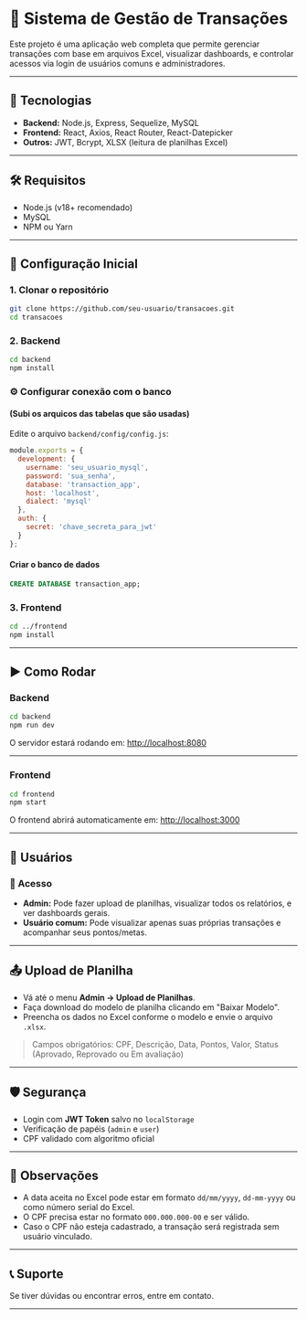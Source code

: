 ﻿# 🧾 Sistema de Gestão de Transações

Este projeto é uma aplicação web completa que permite gerenciar transações com base em arquivos Excel, visualizar dashboards, e controlar acessos via login de usuários comuns e administradores.

---


## 🚀 Tecnologias

- **Backend:** Node.js, Express, Sequelize, MySQL
- **Frontend:** React, Axios, React Router, React-Datepicker
- **Outros:** JWT, Bcrypt, XLSX (leitura de planilhas Excel)

---

## 🛠️ Requisitos

- Node.js (v18+ recomendado)
- MySQL
- NPM ou Yarn

---

## 🔧 Configuração Inicial

### 1. Clonar o repositório

```bash
git clone https://github.com/seu-usuario/transacoes.git
cd transacoes
```

### 2. Backend

```bash
cd backend
npm install
```

### ⚙ Configurar conexão com o banco 
#### (Subi os arquicos das tabelas que são usadas)

Edite o arquivo `backend/config/config.js`:

```js
module.exports = {
  development: {
    username: 'seu_usuario_mysql',
    password: 'sua_senha',
    database: 'transaction_app',
    host: 'localhost',
    dialect: 'mysql'
  },
  auth: {
    secret: 'chave_secreta_para_jwt'
  }
};
```

#### Criar o banco de dados

```sql
CREATE DATABASE transaction_app;
```

### 3. Frontend

```bash
cd ../frontend
npm install
```

---

## ▶️ Como Rodar

### Backend

```bash
cd backend
npm run dev
```

O servidor estará rodando em: [http://localhost:8080](http://localhost:8080)

---

### Frontend

```bash
cd frontend
npm start
```

O frontend abrirá automaticamente em: [http://localhost:3000](http://localhost:3000)

---

## 👥 Usuários

### 🔐 Acesso

- **Admin:** Pode fazer upload de planilhas, visualizar todos os relatórios, e ver dashboards gerais.
- **Usuário comum:** Pode visualizar apenas suas próprias transações e acompanhar seus pontos/metas.

---

## 📤 Upload de Planilha

- Vá até o menu **Admin → Upload de Planilhas**.
- Faça download do modelo de planilha clicando em "Baixar Modelo".
- Preencha os dados no Excel conforme o modelo e envie o arquivo `.xlsx`.

> Campos obrigatórios: CPF, Descrição, Data, Pontos, Valor, Status (Aprovado, Reprovado ou Em avaliação)

---

## 🛡️ Segurança

- Login com **JWT Token** salvo no `localStorage`
- Verificação de papéis (`admin` e `user`)
- CPF validado com algoritmo oficial

---

## 📌 Observações

- A data aceita no Excel pode estar em formato `dd/mm/yyyy`, `dd-mm-yyyy` ou como número serial do Excel.
- O CPF precisa estar no formato `000.000.000-00` e ser válido.
- Caso o CPF não esteja cadastrado, a transação será registrada sem usuário vinculado.

---

## 📞 Suporte

Se tiver dúvidas ou encontrar erros, entre em contato.

---
